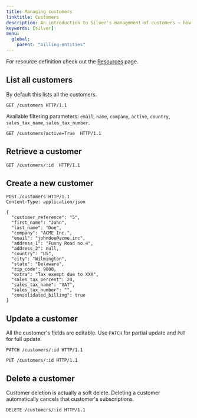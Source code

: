 ```yaml
---
title: Managing customers
linktitle: Customers
description: An introduction to Silver's management of customers — how to retrieve a customer, filtering options, as well as create, update or delete operations.
keywords: [silver]
menu:
  global:
    parent: "billing-entities"
---
```


For resource definition check out the [Resources](../resources.md) page.

## List all customers

By default this lists all the customers.

``` http
GET /customers HTTP/1.1
```

Available filtering parameters: `email`, `name`, `company`, `active`, `country`, `sales_tax_name`, `sales_tax_number`.

``` http
GET /customers?active=True  HTTP/1.1
```

## Retrieve a customer

``` http
GET /customers/:id  HTTP/1.1
```

## Create a new customer

``` http
POST /customers HTTP/1.1
Content-Type: application/json

{
  "customer_reference": "5",
  "first_name": "John",
  "last_name": "Doe",
  "company": "ACME Inc.",
  "email": "johndoe@acme.inc",
  "address_1": "Funny Road no.4",
  "address_2": null,
  "country": "US",
  "city": "Wilmington",
  "state": "Delaware",
  "zip_code": 9000,
  "extra": "Tax exempt due to XXX",
  "sales_tax_percent": 24,
  "sales_tax_name": "VAT",
  "sales_tax_number": "",
  "consolidated_billing": true
}
```

## Update a customer

All the customer's fields are editable. Use `PATCH` for partial update and `PUT` for full update.

``` http
PATCH /customers/:id HTTP/1.1
```
``` http
PUT /customers/:id HTTP/1.1
```

## Delete a customer

Customer deletion is actually a soft delete. Deleting a customer automatically cancels that customer's subscriptions.

``` http
DELETE /customers/:id HTTP/1.1
```
